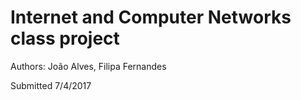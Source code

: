 # Internet and Computer Networks class project
Authors: João Alves, Filipa Fernandes

Submitted 7/4/2017
